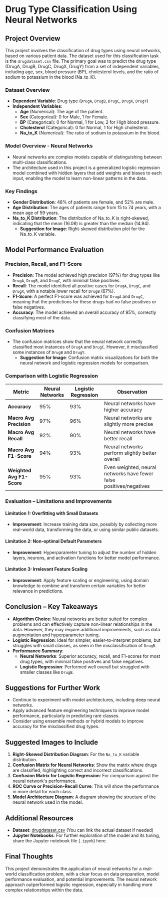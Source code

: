 # Drug Type Classification Using Neural Networks

## Project Overview

This project involves the classification of drug types using neural networks, based on various patient data. The dataset used for this classification task is the `drugdataset.csv` file. The primary goal was to predict the drug type (DrugA, DrugB, DrugC, DrugX, DrugY) from a set of independent variables, including age, sex, blood pressure (BP), cholesterol levels, and the ratio of sodium to potassium in the blood (Na_to_K).

### Dataset Overview
- **Dependent Variable**: Drug type (`DrugA`, `DrugB`, `DrugC`, `DrugX`, `DrugY`)
- **Independent Variables**:
  - **Age** (Numerical): The age of the patient.
  - **Sex** (Categorical): 0 for Male, 1 for Female.
  - **BP** (Categorical): 0 for Normal, 1 for Low, 2 for High blood pressure.
  - **Cholesterol** (Categorical): 0 for Normal, 1 for High cholesterol.
  - **Na_to_K** (Numerical): The ratio of sodium to potassium in the blood.

### Model Overview - Neural Networks
- Neural networks are complex models capable of distinguishing between multi-class classifications. 
- The architecture used in this project is a generalized logistic regression model combined with hidden layers that add weights and biases to each input, enabling the model to learn non-linear patterns in the data.

### Key Findings
- **Gender Distribution**: 48% of patients are female, and 52% are male.
- **Age Distribution**: The ages of patients range from 15 to 74 years, with a mean age of 59 years.
- **Na_to_K Distribution**: The distribution of Na_to_K is right-skewed, indicating that the mean (16.08) is greater than the median (14.94).
  - **Suggestion for Image**: Right-skewed distribution plot for the Na_to_K variable.

## Model Performance Evaluation

### Precision, Recall, and F1-Score
- **Precision**: The model achieved high precision (97%) for drug types like `DrugA`, `DrugB`, and `DrugC`, with minimal false positives.
- **Recall**: The model identified all positive cases for `DrugA`, `DrugC`, and `DrugX`, with a notable lower recall for `DrugB` (67%).
- **F1-Score**: A perfect F1-score was achieved for `DrugA` and `DrugC`, meaning that the predictions for these drugs had no false positives or false negatives.
- **Accuracy**: The model achieved an overall accuracy of 95%, correctly classifying most of the data.

### Confusion Matrices
- The confusion matrices show that the neural network correctly classified most instances of `DrugA` and `DrugC`. However, it misclassified some instances of `DrugB` and `DrugY`.
  - **Suggestion for Image**: Confusion matrix visualizations for both the neural network and logistic regression models for comparison.

### Comparison with Logistic Regression

| Metric                    | Neural Networks | Logistic Regression | Observation                        |
|---------------------------|-----------------|---------------------|------------------------------------|
| **Accuracy**               | 95%             | 93%                 | Neural networks have higher accuracy |
| **Macro Avg Precision**    | 97%             | 96%                 | Neural networks are slightly more precise |
| **Macro Avg Recall**       | 92%             | 90%                 | Neural networks have better recall |
| **Macro Avg F1-Score**     | 94%             | 93%                 | Neural networks perform slightly better overall |
| **Weighted Avg F1-Score**  | 95%             | 93%                 | Even weighted, neural networks have fewer false positives/negatives |

### Evaluation – Limitations and Improvements

#### Limitation 1: **Overfitting with Small Datasets**  
- **Improvement**: Increase training data size, possibly by collecting more real-world data, transforming the data, or using similar public datasets.

#### Limitation 2: **Non-optimal Default Parameters**  
- **Improvement**: Hyperparameter tuning to adjust the number of hidden layers, neurons, and activation functions for better model performance.

#### Limitation 3: **Irrelevant Feature Scaling**  
- **Improvement**: Apply feature scaling or engineering, using domain knowledge to combine and transform certain variables for better relevance in predictions.

## Conclusion – Key Takeaways
- **Algorithm Choice**: Neural networks are better suited for complex problems and can effectively capture non-linear relationships in the data. However, they may require additional improvements, such as data augmentation and hyperparameter tuning.
- **Logistic Regression**: Ideal for simpler, easier-to-interpret problems, but struggles with small classes, as seen in the misclassification of `DrugB`.
- **Performance Summary**: 
  - **Neural Networks**: Superior accuracy, recall, and F1-scores for most drug types, with minimal false positives and false negatives.
  - **Logistic Regression**: Performed well overall but struggled with smaller classes like `DrugB`.

## Suggestions for Further Work
- Continue to experiment with model architectures, including deep neural networks.
- Apply advanced feature engineering techniques to improve model performance, particularly in predicting rare classes.
- Consider using ensemble methods or hybrid models to improve accuracy for the misclassified drug types.

## Suggested Images to Include
1. **Right-Skewed Distribution Diagram**: For the `Na_to_K` variable distribution.
2. **Confusion Matrix for Neural Networks**: Show the matrix where drugs are classified, highlighting correct and incorrect classifications.
3. **Confusion Matrix for Logistic Regression**: For comparison against the neural network's performance.
4. **ROC Curve or Precision-Recall Curve**: This will show the performance in more detail for each class.
5. **Model Architecture Diagram**: A diagram showing the structure of the neural network used in the model.

## Additional Resources
- **Dataset**: [drugdataset.csv](./drugdataset.csv) (You can link the actual dataset if needed)
- **Jupyter Notebooks**: For further exploration of the model and its tuning, share the Jupyter notebook file (`.ipynb`) here.

## Final Thoughts
This project demonstrates the application of neural networks for a real-world classification problem, with a clear focus on data preparation, model performance evaluation, and potential improvements. The neural network approach outperformed logistic regression, especially in handling more complex relationships within the data.
